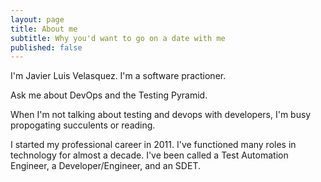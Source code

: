 ```yaml
---
layout: page
title: About me
subtitle: Why you'd want to go on a date with me
published: false
---
```


I'm Javier Luis Velasquez. I'm a software practioner. 

Ask me about DevOps and the Testing Pyramid.

When I'm not talking about testing and devops with developers, I'm busy propogating succulents or reading.


I started my professional career in 2011. I've functioned many roles in technology for almost a decade. I've been called a Test Automation Engineer, a Developer/Engineer, and an SDET.
